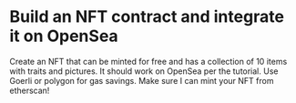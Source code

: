 # Build an NFT contract and integrate it on OpenSea

Create an NFT that can be minted for free and has a collection of 10 items with traits and pictures. It should work on OpenSea per the tutorial. Use Goerli or polygon for gas savings. Make sure I can mint your NFT from etherscan!
